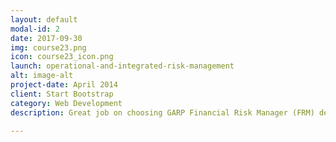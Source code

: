 ```yaml
---
layout: default
modal-id: 2
date: 2017-09-30
img: course23.png
icon: course23_icon.png
launch: operational-and-integrated-risk-management
alt: image-alt
project-date: April 2014
client: Start Bootstrap
category: Web Development
description: Great job on choosing GARP Financial Risk Manager (FRM) designation as you advance your career. In FRM Level I, we will be learning Foundations of Risk Management, Quantitative Analysis, Financial Markets and Products, and Valuation and Risk Models. Excited? Let's get started!

---
```

